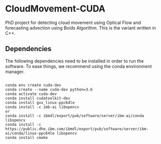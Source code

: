 # CloudMovement-CUDA
PhD project for detecting cloud movement using Optical Flow and forecasting advection using Boids Algorithm.
This is the variant written in C++.

## Dependencies 
The following dependencies need to be installed in order to run the software. To ease things, we recommend using the conda environment manager. 
<pre><code>
conda env create cuda-dev
conda create --name cuda-dev python=3.6
conda activate cuda-dev
conda install cudatoolkit-dev
conda install gxx_linux-ppc64le
conda install -c imb-ai libopencv
or
conda install -c ibmdl/export/pub/software/server/ibm-ai/conda libopencv
conda install -c https://public.dhe.ibm.com/ibmdl/export/pub/software/server/ibm-ai/conda/linux-ppc64le libopencv
conda install cmake
</code></pre>
